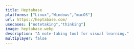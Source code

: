 ```yaml
---
title: Heptabase
platforms: ["Linux","Windows","macOS"]
url: https://heptabase.com/
usecases: ["notetaking","thinking"]
image: heptabase.webp
description: "A note-taking tool for visual learning."
multiplayer: false
---
```

